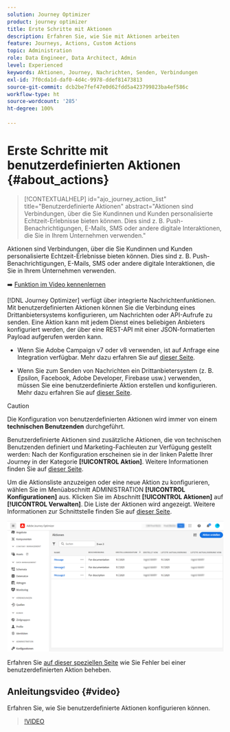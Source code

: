 ```yaml
---
solution: Journey Optimizer
product: journey optimizer
title: Erste Schritte mit Aktionen
description: Erfahren Sie, wie Sie mit Aktionen arbeiten
feature: Journeys, Actions, Custom Actions
topic: Administration
role: Data Engineer, Data Architect, Admin
level: Experienced
keywords: Aktionen, Journey, Nachrichten, Senden, Verbindungen
exl-id: 7f0cda1d-daf0-4d4c-9978-ddef81473813
source-git-commit: dcb2be7fef47e0d62fdd5a423799823ba4ef586c
workflow-type: ht
source-wordcount: '285'
ht-degree: 100%

---
```


# Erste Schritte mit benutzerdefinierten Aktionen {#about_actions}

>[!CONTEXTUALHELP]
>id="ajo_journey_action_list"
>title="Benutzerdefinierte Aktionen"
>abstract="Aktionen sind Verbindungen, über die Sie Kundinnen und Kunden personalisierte Echtzeit-Erlebnisse bieten können. Dies sind z. B. Push-Benachrichtigungen, E-Mails, SMS oder andere digitale Interaktionen, die Sie in Ihrem Unternehmen verwenden."

Aktionen sind Verbindungen, über die Sie Kundinnen und Kunden personalisierte Echtzeit-Erlebnisse bieten können. Dies sind z. B. Push-Benachrichtigungen, E-Mails, SMS oder andere digitale Interaktionen, die Sie in Ihrem Unternehmen verwenden.

➡️ [Funktion im Video kennenlernen](#video)

[!DNL Journey Optimizer] verfügt über integrierte Nachrichtenfunktionen. Mit benutzerdefinierten Aktionen können Sie die Verbindung eines Drittanbietersystems konfigurieren, um Nachrichten oder API-Aufrufe zu senden. Eine Aktion kann mit jedem Dienst eines beliebigen Anbieters konfiguriert werden, der über eine REST-API mit einer JSON-formatierten Payload aufgerufen werden kann.

* Wenn Sie Adobe Campaign v7 oder v8 verwenden, ist auf Anfrage eine Integration verfügbar. Mehr dazu erfahren Sie auf [dieser Seite](../action/acc-action.md).

* Wenn Sie zum Senden von Nachrichten ein Drittanbietersystem (z. B. Epsilon, Facebook, Adobe Developer, Firebase usw.) verwenden, müssen Sie eine benutzerdefinierte Aktion erstellen und konfigurieren. Mehr dazu erfahren Sie auf [dieser Seite](../action/about-custom-action-configuration.md).

>[!CAUTION]
>
>Die Konfiguration von benutzerdefinierten Aktionen wird immer von einem **technischen Benutzenden** durchgeführt.

Benutzerdefinierte Aktionen sind zusätzliche Aktionen, die von technischen Benutzenden definiert und Marketing-Fachleuten zur Verfügung gestellt werden: Nach der Konfiguration erscheinen sie in der linken Palette Ihrer Journey in der Kategorie **[!UICONTROL Aktion]**. Weitere Informationen finden Sie auf [dieser Seite](../building-journeys/about-journey-activities.md#action-activities).

Um die Aktionsliste anzuzeigen oder eine neue Aktion zu konfigurieren, wählen Sie im Menüabschnitt ADMINISTRATION **[!UICONTROL Konfigurationen]** aus. Klicken Sie im Abschnitt **[!UICONTROL Aktionen]** auf **[!UICONTROL Verwalten]**. Die Liste der Aktionen wird angezeigt. Weitere Informationen zur Schnittstelle finden Sie auf [dieser Seite](../start/user-interface.md).

![](assets/custom1.png)

Erfahren Sie [auf dieser speziellen Seite](../action/troubleshoot-custom-action.md) wie Sie Fehler bei einer benutzerdefinierten Aktion beheben.

## Anleitungsvideo {#video}

Erfahren Sie, wie Sie benutzerdefinierte Aktionen konfigurieren können.

>[!VIDEO](https://video.tv.adobe.com/v/3428396?quality=12)
